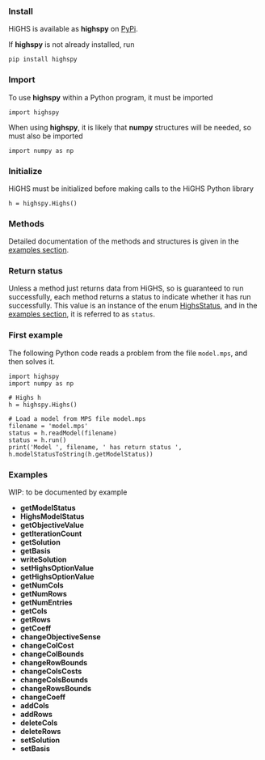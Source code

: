 ### Install
HiGHS is available as __highspy__ on [PyPi](https://pypi.org/project/highspy/).

If __highspy__ is not already installed, run

```
pip install highspy
```

### Import

To use __highspy__ within a Python program, it must be imported

```
import highspy
```

When using __highspy__, it is likely that __numpy__ structures will be needed, so must also be imported

```
import numpy as np
```

### Initialize

HiGHS must be initialized before making calls to the HiGHS Python
library

```
h = highspy.Highs()
```

### Methods

Detailed documentation of the methods and structures is given in the [examples section](http://ergo-code.github.io/HiGHS/python/example-py.html).

### Return status

Unless a method just returns data from HiGHS, so is guaranteed to run
successfully, each method returns a status to indicate whether it has
run successfully. This value is an instance of the enum
[HighsStatus](http://ergo-code.github.io/HiGHS/python/enums.html#HighsStatus),
and in the [examples
section](http://ergo-code.github.io/HiGHS/python/example-py.html), it
is referred to as `status`.

### First example

The following Python code reads a problem from the file `model.mps`, and then solves it.

```
import highspy
import numpy as np

# Highs h
h = highspy.Highs()

# Load a model from MPS file model.mps
filename = 'model.mps'
status = h.readModel(filename)
status = h.run()
print('Model ', filename, ' has return status ', h.modelStatusToString(h.getModelStatus))
```

### Examples

WIP: to be documented by example

* __getModelStatus__
* __HighsModelStatus__
* __getObjectiveValue__
* __getIterationCount__
* __getSolution__
* __getBasis__
* __writeSolution__
* __setHighsOptionValue__
* __getHighsOptionValue__
* __getNumCols__
* __getNumRows__
* __getNumEntries__
* __getCols__
* __getRows__
* __getCoeff__
* __changeObjectiveSense__
* __changeColCost__
* __changeColBounds__
* __changeRowBounds__
* __changeColsCosts__
* __changeColsBounds__
* __changeRowsBounds__
* __changeCoeff__
* __addCols__
* __addRows__
* __deleteCols__
* __deleteRows__
* __setSolution__
* __setBasis__
